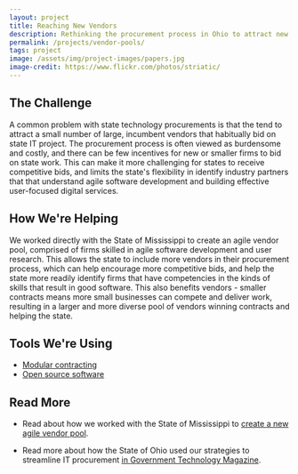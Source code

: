 ```yaml
---
layout: project
title: Reaching New Vendors
description: Rethinking the procurement process in Ohio to attract new vendors to state IT projects.
permalink: /projects/vendor-pools/
tags: project
image: /assets/img/project-images/papers.jpg
image-credit: https://www.flickr.com/photos/striatic/
---
```

## The Challenge

A common problem with state technology procurements is that the tend to attract a small number of large, incumbent vendors that habitually bid on state IT project. The procurement process is often viewed as burdensome and costly, and there can be few incentives for new or smaller firms to bid on state work. This can make it more challenging for states to receive competitive bids, and limits the state's flexibility in identify industry partners that that understand agile software development and building effective user-focused digital services.

## How We're Helping

We worked directly with the State of Mississippi to create an agile vendor pool, comprised of firms skilled in agile software development and user research. This allows the state to include more vendors in their procurement process, which can help encourage more competitive bids, and help the state more readily identify firms that have competencies in the kinds of skills that result in good software. This also benefits vendors - smaller contracts means more small businesses can compete and deliver work, resulting in a larger and more diverse pool of vendors winning contracts and helping the state.

## Tools We're Using
* [Modular contracting](/modular-procurement/)
* [Open source software](/open-source/)

## Read More

* Read about how we worked with the State of Mississippi to [create a new agile vendor pool](https://18f.gsa.gov/2016/09/20/mississippi-agile-modular-techniques-child-welfare-system/).

* Read more about how the State of Ohio used our strategies to streamline IT procurement [in Government Technology  Magazine](http://www.govtech.com/data/Ohio-Takes-Page-from-18F-to-Launch-Inclusive-Procurement-Attract-New-Bidders.html).
